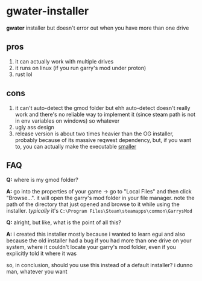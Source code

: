 # gwater-installer
**gwater** installer but doesn't error out when you have more than one drive

## pros
1. it can actually work with multiple drives
2. it runs on linux (if you run garry's mod under proton)
3. rust lol

## cons
1. it can't auto-detect the gmod folder but ehh auto-detect doesn't really work and there's no reliable way to implement it (since steam path is not in env variables on windows) so whatever
2. ugly ass design
3. release version is about two times heavier than the OG installer, probably because of its massive reqwest dependency, but, if you want to, you can actually make the executable [smaller](https://github.com/johnthagen/min-sized-rust)

## FAQ
**Q:** where is my gmod folder?

**A:** go into the properties of your game -> go to "Local Files" and then click "Browse...". it will open the garry's mod folder in your file manager. note the path of the directory that just opened and browse to it while using the installer. *typically* it's `C:\Program Files\Steam\steamapps\common\GarrysMod`

**Q:** alright, but like, what is the point of all this?

**A:** i created this installer mostly because i wanted to learn egui and also because the old installer had a bug if you had more than one drive on your system, where it couldn't locate your garry's mod folder, even if you explicitly told it where it was

so, in conclusion, should you use this instead of a default installer?
i dunno man, whatever you want
